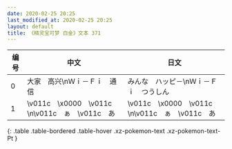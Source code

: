```yaml
---
date: 2020-02-25 20:25
last_modified_at: 2020-02-25 20:25
layout: default
title: 《精灵宝可梦 白金》文本 371
---
```

| 编号 | 中文 | 日文 |
| ---- | ---- | ---- |
| 0 | 大家　高兴\nＷｉ－Ｆｉ　通信 | みんな　ハッピ－\nＷｉ－Ｆｉ　つうしん |
| 1 | \v011c　\x0000　\v011c　　\n\v011c　ぁ　\v011c　あ | \v011c　\x0000　\v011c　　\n\v011c　ぁ　\v011c　あ |
{: .table .table-bordered .table-hover .xz-pokemon-text .xz-pokemon-text-Pt }